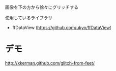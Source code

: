 画像を下の方から徐々にグリッチする

使用しているライブラリ

* ffDataView (<https://github.com/ukyo/ffDataView>)


# デモ #

<http://xkerman.github.com/glitch-from-feet/>

